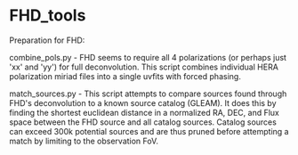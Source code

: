 # FHD_tools

Preparation for FHD:

combine_pols.py - FHD seems to require all 4 polarizations (or perhaps just 'xx' and 'yy') for full deconvolution. This script combines individual HERA polarization miriad files into a single uvfits with forced phasing.

match_sources.py - This script attempts to compare sources found through FHD's deconvolution to a known source catalog (GLEAM). It does this by finding the shortest euclidean distance in a normalized RA, DEC, and Flux space between the FHD source and all catalog sources. Catalog sources can exceed 300k potential sources and are thus pruned before attempting a match by limiting to the observation FoV.